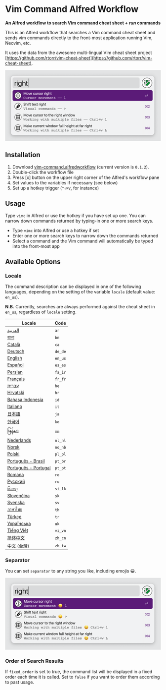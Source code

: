 # Vim Command Alfred Workflow

**An Alfred workflow to search Vim command cheat sheet + *run* commands**

This is an Alfred workflow that searches a Vim command cheat sheet and sends vim commands directly to the front-most application running Vim, Neovim, etc.

It uses the data from the awesome multi-lingual Vim cheat sheet project [https://github.com/rtorr/vim-cheat-sheet](https://github.com/rtorr/vim-cheat-sheet).

<img src='https://github.com/yohasebe/vim-command-workflow/blob/main/source/img/screenshot-01.png?raw=true' width="700" />

## Installation

1. Download [vim-command.alfredworkflow](https://github.com/yohasebe/vim-command-workflow/raw/main/vim-command.alfredworkflow) (current version is `0.1.2`).
2. Double-click the workflow file
3. Press [x] button on the upper right corner of the Alfred's workflow pane
4. Set values to the variables if necessary (see below)
5. Set up a hotkey trigger (`^⇧⌘V`, for instance)

## Usage

Type `vimc` in Alfred or use the hotkey if you have set up one. You can narrow down commands returned by typing-in one or more search keys.

- Type `vimc` into Alfred or use a hotkey if set
- Enter one or more search keys to narrow down the commands returned
- Select a command and the Vim command will automatically be typed into the front-most app

## Available Options

### Locale

The command description can be displayed in one of the following languages, depending on the setting of the variable `locale` (default value: `en_us`).

**N.B.** Currently, searches are always performed against the cheat sheet in `en_us`, regardless of `locale` setting.

| Locale                | Code   |
| ---------             | ------ |
| [العربية](https://vim.rtorr.com/lang/ar)                 | `ar`     |
| [বাংলা](https://vim.rtorr.com/lang/bn)                      | `bn`     |
| [Català](https://vim.rtorr.com/lang/ca)                  | `ca`     |
| [Deutsch](https://vim.rtorr.com/lang/de_de)              | `de_de`  |
| [English](https://vim.rtorr.com/lang/en_us)              | `en_us`  |
| [Español](https://vim.rtorr.com/lang/es_es)              | `es_es`  |
| [Persian](https://vim.rtorr.com/lang/fa_ir)              | `fa_ir`  |
| [Français](https://vim.rtorr.com/lang/fr_fr)             | `fr_fr`  |
| [עברית](https://vim.rtorr.com/lang/he)                   | `he`     |
| [Hrvatski](https://vim.rtorr.com/lang/hr)                | `hr`     |
| [Bahasa Indonesia](https://vim.rtorr.com/lang/id)        | `id`     |
| [Italiano](https://vim.rtorr.com/lang/it)                | `it`     |
| [日本語](https://vim.rtorr.com/lang/ja)                  | `ja`     |
| [한국어](https://vim.rtorr.com/lang/ko)                  | `ko`     |
| [မြန်မာ](https://vim.rtorr.com/lang/mm)                     | `mm`     |
| [Nederlands](https://vim.rtorr.com/lang/nl_nl)           | `nl_nl`  |
| [Norsk](https://vim.rtorr.com/lang/no_nb)                | `no_nb`  |
| [Polski](https://vim.rtorr.com/lang/pl_pl)               | `pl_pl`  |
| [Português - Brasil](https://vim.rtorr.com/lang/pt_br)   | `pt_br`  |
| [Português - Portugal](https://vim.rtorr.com/lang/pt_pt) | `pt_pt`  |
| [Romana](https://vim.rtorr.com/lang/ro)                  | `ro`     |
| [Русский](https://vim.rtorr.com/lang/ru)                 | `ru`     |
| [සිංහල](https://vim.rtorr.com/lang/si_lk)                  | `si_lk`  |
| [Slovenčina](https://vim.rtorr.com/lang/sk)              | `sk`     |
| [Svenska](https://vim.rtorr.com/lang/sv)                 | `sv`     |
| [ภาษาไทย](https://vim.rtorr.com/lang/th)                 | `th`     |
| [Türkçe](https://vim.rtorr.com/lang/tr)                  | `tr`     |
| [Українська](https://vim.rtorr.com/lang/uk)              | `uk`     |
| [Tiếng Việt](https://vim.rtorr.com/lang/vi_vn)           | `vi_vn`  |
| [简体中文](https://vim.rtorr.com/lang/zh_cn)             | `zh_cn`  |
| [中文 (台灣)](https://vim.rtorr.com/lang/zh_tw)          | `zh_tw`  |

### Separator

You can set `separator` to any string you like, including emojis 😀.

<img src='https://github.com/yohasebe/vim-command-workflow/blob/main/source/img/screenshot-02.png?raw=true' width="700" />

### Order of Search Results

If `fixed_order` is set to true, the command list will be displayed in a fixed order each time it is called. Set to `false` if you want to order them according to past usage.
